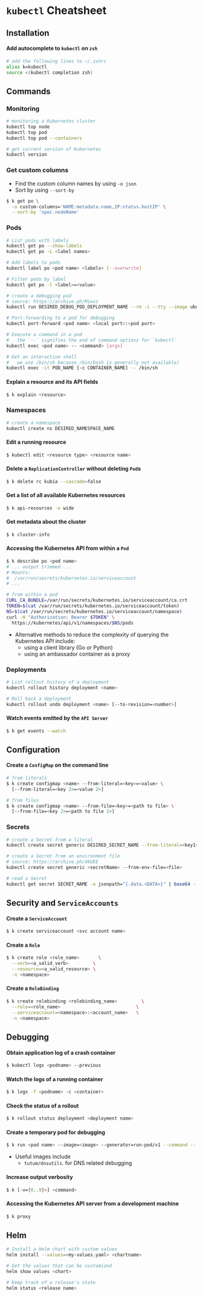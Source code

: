# `kubectl` Cheatsheet

## Installation

#### Add autocomplete to `kubectl` on `zsh`

```bash
# add the following lines to ~/.zshrc
alias k=kubectl
source <(kubectl completion zsh)
```

## Commands

### Monitoring

```bash
# monitoring a Kubernetes cluster
kubectl top node
kubectl top pod
kubectl top pod --containers

# get current version of Kubernetes
kubectl version
```

### Get custom columns

* Find the custom column names by using `-o json`
* Sort by using `--sort-by`

```sh
$ k get po \
  -o custom-columns='NAME:metadata.name,IP:status.hostIP' \
  --sort-by 'spec.nodeName'
```

### Pods

```bash
# List pods with labels
kubectl get po --show-labels
kubectl get po -L <label names>

# Add labels to pods
kubectl label po <pod name> <labels> [--overwrite]

# Filter pods by label
kubectl get po -l <label>=<value>

# create a debugging pod
# source: https://archive.ph/Miwsz
kubectl run DESIRED_DEBUG_POD_DEPLOYMENT_NAME --rm -i --tty --image ubuntu -- bash

# Port-forwarding to a pod for debugging
kubectl port-forward <pod name> <local port>:<pod port>

# Execute a command in a pod
#   the `--` signifies the end of command options for `kubectl`
kubectl exec <pod name> -- <command> [args]

# Get an interactive shell
#   we use /bin/sh because /bin/bash is generally not available)
kubectl exec -it POD_NAME [-c CONTAINER_NAME] -- /bin/sh
```

#### Explain a resource and its API fields

```sh
$ k explain <resource>
```

### Namespaces

```bash
# create a namespace
kubectl create ns DESIRED_NAMESPACE_NAME
```

#### Edit a running resource

```sh
$ kubectl edit <resource type> <resource name>
```

#### Delete a `ReplicationController` without deleting `Pod`s

```sh
$ k delete rc kubia --cascade=false
```

#### Get a list of all available Kubernetes resources

```sh
$ k api-resources -o wide
```

#### Get metadata about the cluster

```sh
$ k cluster-info
```

#### Accessing the Kubernetes API from within a `Pod`
```sh
$ k describe po <pod name>
# ... output trimmed ...
# Mounts:
#  /var/run/secrets/kubernetes.io/serviceaccount
# ...

# from within a pod
CURL_CA_BUNDLE=/var/run/secrets/kubernetes.io/serviceaccount/ca.crt
TOKEN=$(cat /var/run/secrets/kubernetes.io/serviceaccount/token)
NS=$(cat /var/run/secrets/kubernetes.io/serviceaccount/namespace)
curl -H "Authorization: Bearer $TOKEN" \
  https://kubernetes/api/v1/namespaces/$NS/pods
```

* Alternative methods to reduce the complexity of querying the Kubernetes API
  include:
  * using a client library (Go or Python)
  * using an ambassador container as a proxy

### Deployments

```bash
# List rollout history of a deployment
kubectl rollout history deployment <name>

# Roll back a deployment
kubectl rollout undo deployment <name> [--to-revision=<number>]
```

#### Watch events emitted by the `API Server`

```sh
$ k get events --watch
```

## Configuration

#### Create a `ConfigMap` on the command line

```sh
# from literals
$ k create configmap <name> --from-literal=<key>=<value> \
  [--from-literal=<key 2>=<value 2>]

# from files
$ k create configmap <name> --from-file=<key>=<path to file> \
  [--from-file=<key 2>=<path to file 2>]
```

### Secrets

```bash
# create a Secret from a literal
kubectl create secret generic DESIRED_SECRET_NAME --from-literal=<key1>=<value1>

# create a Secret from an environment file
# source: https://archive.ph/46UEE
kubectl create secret generic <secretName> --from-env-file=<file>

# read a Secret 
kubectl get secret SECRET_NAME -o jsonpath="{.data.<DATA>}" | base64 --decode
```

## Security and `ServiceAccounts`

#### Create a `ServiceAccount`

```sh
$ k create serviceaccount <svc account name>
```

#### Create a `Role`

```sh
$ k create role <role_name>       \
  --verb=<a_valid_verb>         \
  --resource=<a_valid_resource> \
  -n <namespace>
```

#### Create a `RoleBinding`

```sh
$ k create rolebinding <rolebinding_name>         \
  --role=<role_name>                            \
  --serviceaccount=<namespace>:<account_name>   \
  -n <namespace>
```

## Debugging

#### Obtain application log of a crash container

```sh
$ kubectl logs <podname> --previous
```

#### Watch the logs of a running container

```sh
$ k logs -f <podname> -c <container>
```

#### Check the status of a rollout

```sh
$ k rollout status deployment <deployment name>
```

#### Create a temporary pod for debugging

```sh
$ k run <pod name> --image=<image> --generator=run-pod/v1 --command -- sleep infinity
```

* Useful images include
    * `tutum/dnsutils`. for DNS related debugging

#### Increase output verbosity

```sh
$ k [-v={0..9}>] <command>
```

#### Accessing the Kubernetes API server from a development machine

```sh
$ k proxy 
```


## Helm

```bash
# Install a Helm chart with custom values
helm install --values=<my-values.yaml> <chartname>

# Get the values that can be customized
helm show values <chart>

# Keep track of a release's state
helm status <release name>
```
